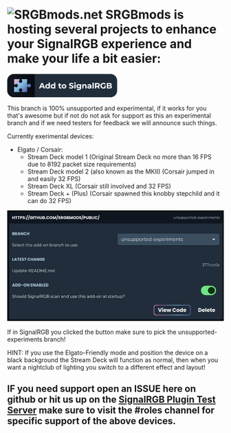 ![SRGBmods.net](https://srgbmods.net/img/srgbmods-banner.png?v=2022)
**SRGBmods is hosting several projects to enhance your SignalRGB experience and make your life a bit easier:**
===
[![Click here to add this repo to SignalRGB](https://github.com/SRGBmods/public/blob/unsupported-experiments/_images/add-to-signalrgb.png)](https://srgbmods.net/s?p=addon/install?url=https://github.com/SRGBmods/public/)

This branch is 100% unsupported and experimental, if it works for you that's awesome but if not do not ask for support as this an experimental branch and if we need testers for feedback we will announce such things.

Currently exerimental devices:
* Elgato / Corsair:
	* Stream Deck model 1 (Original Stream Deck no more than 16 FPS due to 8192 packet size requirements)
	* Stream Deck model 2 (also known as the MKII) (Corsair jumped in and easily 32 FPS)
	* Stream Deck XL (Corsair still involved and 32 FPS)
	* Stream Deck + (Plus) (Corsair spawned this knobby stepchild and it can do 32 FPS)

![Screenshot of the branch you need to pick!](https://github.com/SRGBmods/public/blob/unsupported-experiments/_images/pick-branch.jpg)

If in SignalRGB you clicked the button make sure to pick the unsupported-experiments branch!

HINT: If you use the Elgato-Friendly mode and position the device on a black background the Stream Deck will function as normal, then when you want a nightclub of lighting you switch to a different effect and layout!

## IF you need support open an ISSUE here on github or hit us up on the [SignalRGB Plugin Test Server](https://discord.gg/J5dwtcNhqC) make sure to visit the #roles channel for specific support of the above devices.